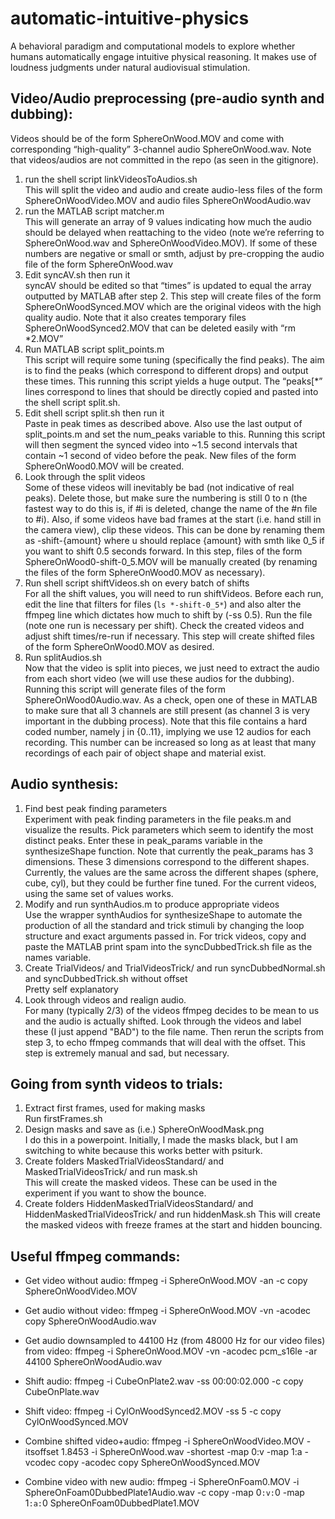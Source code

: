 # automatic-intuitive-physics
A behavioral paradigm and computational models to explore whether humans automatically engage intuitive physical reasoning. It makes use of loudness judgments under natural audiovisual stimulation.

## Video/Audio preprocessing (pre-audio synth and dubbing):
Videos should be of the form SphereOnWood.MOV and come with corresponding “high-quality” 3-channel audio SphereOnWood.wav. Note that videos/audios are not committed in the repo (as seen in the gitignore).

1. run the shell script linkVideosToAudios.sh <br/>
	This will split the video and audio and create audio-less files of the form SphereOnWoodVideo.MOV and audio files SphereOnWoodAudio.wav
2. run the MATLAB script matcher.m <br/>
	This will generate an array of 9 values indicating how much the audio should be delayed when reattaching to the video (note we’re referring to SphereOnWood.wav and SphereOnWoodVideo.MOV). If some of these numbers are negative or small or smth, adjust by pre-cropping the audio file of the form SphereOnWood.wav
3. Edit syncAV.sh then run it <br/>
	syncAV should be edited so that “times” is updated to equal the array outputted by MATLAB after step 2. This step will create files of the form SphereOnWoodSynced.MOV which are the original videos with the high quality audio. Note that it also creates temporary files SphereOnWoodSynced2.MOV that can be deleted easily with “rm *2.MOV”
4. Run MATLAB script split_points.m <br/>
	This script will require some tuning (specifically the find peaks). The aim is to find the peaks (which correspond to different drops) and output these times. This running this script yields a huge output. The “peaks[*” lines correspond to lines that should be directly copied and pasted into the shell script split.sh.
5. Edit shell script split.sh then run it <br/>
	Paste in peak times as described above. Also use the last output of split_points.m and set the num_peaks variable to this. Running this script will then segment the synced video into ~1.5 second intervals that contain ~1 second of video before the peak. New files of the form SphereOnWood0.MOV will be created.
6. Look through the split videos <br/>
	Some of these videos will inevitably be bad (not indicative of real peaks). Delete those, but make sure the numbering is still 0 to n (the fastest way to do this is, if #i is deleted, change the name of the #n file to #i). Also, if some videos have bad frames at the start (i.e. hand still in the camera view), clip these videos. This can be done by renaming them as -shift-{amount} where u should replace {amount} with smth like 0_5 if you want to shift 0.5 seconds forward. In this step, files of the form SphereOnWood0-shift-0_5.MOV will be manually created (by renaming the files of the form SphereOnWood0.MOV as necessary).
7. Run shell script shiftVideos.sh on every batch of shifts <br/>
	For all the shift values, you will need to run shiftVideos. Before each run, edit the line that filters for files (`ls *-shift-0_5*`) and also alter the ffmpeg line which dictates how much to shift by (-ss 0.5). Run the file (note one run is necessary per shift). Check the created videos and adjust shift times/re-run if necessary. This step will create shifted files of the form SphereOnWood0.MOV as desired.
8. Run splitAudios.sh  <br/>
	Now that the video is split into pieces, we just need to extract the audio from each short video (we will use these audios for the dubbing). Running this script will generate files of the form SphereOnWood0Audio.wav. As a check, open one of these in MATLAB to make sure that all 3 channels are still present (as channel 3 is very important in the dubbing process). Note that this file contains a hard coded number, namely j in {0..11}, implying we use 12 audios for each recording. This number can be increased so long as at least that many recordings of each pair of object shape and material exist.

## Audio synthesis:
1. Find best peak finding parameters <br/>
	Experiment with peak finding parameters in the file peaks.m and visualize the results. Pick parameters which seem to identify the most distinct peaks. Enter these in peak_params variable in the synthesizeShape function. Note that currently the peak_params has 3 dimensions. These 3 dimensions correspond to the different shapes. Currently, the values are the same across the different shapes (sphere, cube, cyl), but they could be further fine tuned. For the current videos, using the same set of values works.
2. Modify and run synthAudios.m to produce appropriate videos <br/>
	Use the wrapper synthAudios for synthesizeShape to automate the production of all the standard and trick stimuli by changing the loop structure and exact arguments passed in. For trick videos, copy and paste the MATLAB print spam into the syncDubbedTrick.sh file as the names variable.
3. Create TrialVideos/ and TrialVideosTrick/ and run syncDubbedNormal.sh and syncDubbedTrick.sh without offset<br/>
	Pretty self explanatory
4. Look through videos and realign audio. <br/>
	For many (typically 2/3) of the videos ffmpeg decides to be mean to us and the audio is actually shifted. Look through the videos and label these (I just append "BAD") to the file name. Then rerun the scripts from step 3, to echo ffmpeg commands that will deal with the offset. This step is extremely manual and sad, but necessary.
 
## Going from synth videos to trials:
1. Extract first frames, used for making masks <br/>
	Run firstFrames.sh
2. Design masks and save as (i.e.) SphereOnWoodMask.png <br/>
	I do this in a powerpoint. Initially, I made the masks black, but I am switching to white because this works better with psiturk.
3. Create folders MaskedTrialVideosStandard/ and MaskedTrialVideosTrick/ and run mask.sh <br/>
	This will create the masked videos. These can be used in the experiment if you want to show the bounce.
4. Create folders HiddenMaskedTrialVideosStandard/ and HiddenMaskedTrialVideosTrick/ and run hiddenMask.sh
	This will create the masked videos with freeze frames at the start and hidden bouncing.


## Useful ffmpeg commands:

* Get video without audio:
ffmpeg -i SphereOnWood.MOV -an -c copy SphereOnWoodVideo.MOV

* Get audio without video:
ffmpeg -i SphereOnWood.MOV -vn -acodec copy SphereOnWoodAudio.wav

* Get audio downsampled to 44100 Hz (from 48000 Hz for our video files) from video:
ffmpeg -i SphereOnWood.MOV -vn -acodec pcm_s16le -ar 44100 SphereOnWoodAudio.wav

* Shift audio:
ffmpeg -i CubeOnPlate2.wav -ss 00:00:02.000 -c copy CubeOnPlate.wav
* Shift video:
ffmpeg -i CylOnWoodSynced2.MOV -ss 5 -c copy CylOnWoodSynced.MOV

* Combine shifted video+audio:
ffmpeg -i SphereOnWoodVideo.MOV -itsoffset 1.8453 -i SphereOnWood.wav -shortest -map 0:v -map 1:a -vcodec copy -acodec copy SphereOnWoodSynced.MOV

* Combine video with new audio:
ffmpeg -i SphereOnFoam0.MOV -i SphereOnFoam0DubbedPlate1Audio.wav -c copy -map 0`:v:`0 -map 1`:a:`0 SphereOnFoam0DubbedPlate1.MOV
